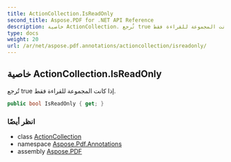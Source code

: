 ```yaml
---
title: ActionCollection.IsReadOnly
second_title: Aspose.PDF for .NET API Reference
description: خاصية ActionCollection. تُرجع true إذا كانت المجموعة للقراءة فقط
type: docs
weight: 20
url: /ar/net/aspose.pdf.annotations/actioncollection/isreadonly/
---
```

## خاصية ActionCollection.IsReadOnly

تُرجع true إذا كانت المجموعة للقراءة فقط.

```csharp
public bool IsReadOnly { get; }
```

### انظر أيضًا

* class [ActionCollection](../)
* namespace [Aspose.Pdf.Annotations](../../../aspose.pdf.annotations/)
* assembly [Aspose.PDF](../../../)